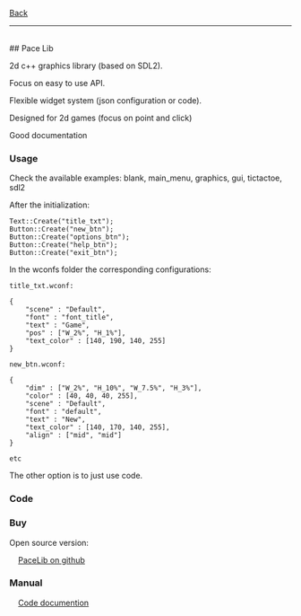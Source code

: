 [Back](https://greengolem.github.io)
<hr>
<br>
## Pace Lib

2d c++ graphics library (based on SDL2).

Focus on easy to use API.

Flexible widget system (json configuration or code).

Designed for 2d games (focus on point and click)

Good documentation

### Usage

Check the available examples:
blank, main_menu, graphics, gui, tictactoe, sdl2

After the initialization:

    Text::Create("title_txt");
    Button::Create("new_btn");
    Button::Create("options_btn");
    Button::Create("help_btn");
    Button::Create("exit_btn");

In the wconfs folder the corresponding configurations:

    title_txt.wconf:

    {
        "scene" : "Default",
        "font" : "font_title",
        "text" : "Game",
        "pos" : ["W_2%", "H_1%"],
        "text_color" : [140, 190, 140, 255]
    }

    new_btn.wconf:

    {
        "dim" : ["W_2%", "H_10%", "W_7.5%", "H_3%"],
        "color" : [40, 40, 40, 255],
        "scene" : "Default",
        "font" : "default",
        "text" : "New",
        "text_color" : [140, 170, 140, 255],
        "align" : ["mid", "mid"]
    }

    etc

The other option is to just use code.

### Code

### Buy

Open source version:

&nbsp;&nbsp;&nbsp;&nbsp;[PaceLib on github](https://github.com/aiafrasinei/PaceLib)

### Manual

&nbsp;&nbsp;&nbsp;&nbsp;[Code documention](https://binary-station.github.io/PaceLib/html/index.html)
